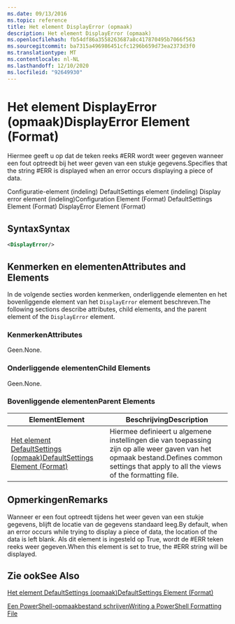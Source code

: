 ```yaml
---
ms.date: 09/13/2016
ms.topic: reference
title: Het element DisplayError (opmaak)
description: Het element DisplayError (opmaak)
ms.openlocfilehash: fb54df86a3558263687a8c417870495b7066f563
ms.sourcegitcommit: ba7315a496986451cfc1296b659d73ea2373d3f0
ms.translationtype: MT
ms.contentlocale: nl-NL
ms.lasthandoff: 12/10/2020
ms.locfileid: "92649930"
---
```

# <a name="displayerror-element-format"></a><span data-ttu-id="72682-103">Het element DisplayError (opmaak)</span><span class="sxs-lookup"><span data-stu-id="72682-103">DisplayError Element (Format)</span></span>

<span data-ttu-id="72682-104">Hiermee geeft u op dat de teken reeks #ERR wordt weer gegeven wanneer een fout optreedt bij het weer geven van een stukje gegevens.</span><span class="sxs-lookup"><span data-stu-id="72682-104">Specifies that the string #ERR is displayed when an error occurs displaying a piece of data.</span></span>

<span data-ttu-id="72682-105">Configuratie-element (indeling) DefaultSettings element (indeling) Display error element (indeling)</span><span class="sxs-lookup"><span data-stu-id="72682-105">Configuration Element (Format) DefaultSettings Element (Format) DisplayError Element (Format)</span></span>

## <a name="syntax"></a><span data-ttu-id="72682-106">Syntax</span><span class="sxs-lookup"><span data-stu-id="72682-106">Syntax</span></span>

```xml
<DisplayError/>
```

## <a name="attributes-and-elements"></a><span data-ttu-id="72682-107">Kenmerken en elementen</span><span class="sxs-lookup"><span data-stu-id="72682-107">Attributes and Elements</span></span>

<span data-ttu-id="72682-108">In de volgende secties worden kenmerken, onderliggende elementen en het bovenliggende element van het `DisplayError` element beschreven.</span><span class="sxs-lookup"><span data-stu-id="72682-108">The following sections describe attributes, child elements, and the parent element of the `DisplayError` element.</span></span>

### <a name="attributes"></a><span data-ttu-id="72682-109">Kenmerken</span><span class="sxs-lookup"><span data-stu-id="72682-109">Attributes</span></span>

<span data-ttu-id="72682-110">Geen.</span><span class="sxs-lookup"><span data-stu-id="72682-110">None.</span></span>

### <a name="child-elements"></a><span data-ttu-id="72682-111">Onderliggende elementen</span><span class="sxs-lookup"><span data-stu-id="72682-111">Child Elements</span></span>

<span data-ttu-id="72682-112">Geen.</span><span class="sxs-lookup"><span data-stu-id="72682-112">None.</span></span>

### <a name="parent-elements"></a><span data-ttu-id="72682-113">Bovenliggende elementen</span><span class="sxs-lookup"><span data-stu-id="72682-113">Parent Elements</span></span>

|<span data-ttu-id="72682-114">Element</span><span class="sxs-lookup"><span data-stu-id="72682-114">Element</span></span>|<span data-ttu-id="72682-115">Beschrijving</span><span class="sxs-lookup"><span data-stu-id="72682-115">Description</span></span>|
|-------------|-----------------|
|[<span data-ttu-id="72682-116">Het element DefaultSettings (opmaak)</span><span class="sxs-lookup"><span data-stu-id="72682-116">DefaultSettings Element (Format)</span></span>](./defaultsettings-element-format.md)|<span data-ttu-id="72682-117">Hiermee definieert u algemene instellingen die van toepassing zijn op alle weer gaven van het opmaak bestand.</span><span class="sxs-lookup"><span data-stu-id="72682-117">Defines common settings that apply to all the views of the formatting file.</span></span>|

## <a name="remarks"></a><span data-ttu-id="72682-118">Opmerkingen</span><span class="sxs-lookup"><span data-stu-id="72682-118">Remarks</span></span>

<span data-ttu-id="72682-119">Wanneer er een fout optreedt tijdens het weer geven van een stukje gegevens, blijft de locatie van de gegevens standaard leeg.</span><span class="sxs-lookup"><span data-stu-id="72682-119">By default, when an error occurs while trying to display a piece of data, the location of the data is left blank.</span></span> <span data-ttu-id="72682-120">Als dit element is ingesteld op True, wordt de #ERR teken reeks weer gegeven.</span><span class="sxs-lookup"><span data-stu-id="72682-120">When this element is set to true, the #ERR string will be displayed.</span></span>

## <a name="see-also"></a><span data-ttu-id="72682-121">Zie ook</span><span class="sxs-lookup"><span data-stu-id="72682-121">See Also</span></span>

[<span data-ttu-id="72682-122">Het element DefaultSettings (opmaak)</span><span class="sxs-lookup"><span data-stu-id="72682-122">DefaultSettings Element (Format)</span></span>](./defaultsettings-element-format.md)

[<span data-ttu-id="72682-123">Een PowerShell-opmaakbestand schrijven</span><span class="sxs-lookup"><span data-stu-id="72682-123">Writing a PowerShell Formatting File</span></span>](./writing-a-powershell-formatting-file.md)
